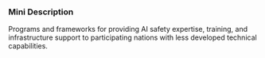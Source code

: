 ### Mini Description

Programs and frameworks for providing AI safety expertise, training, and infrastructure support to participating nations with less developed technical capabilities.
